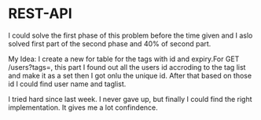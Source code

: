 # REST-API
I could solve the first phase of this problem before the time given and I aslo solved first part of the second phase and 40% of second part.

My Idea:
I create a new for table for the tags with id and expiry.For GET /users?tags=<tag1>,<tag2> this part I found out all the users id accroding to the tag list and make it as a set then I got onlu the unique id.
After that based on those id I could find user name and taglist.

I tried hard since last week. I never gave up, but finally I could find the right implementation.
It gives me a lot confindence.

